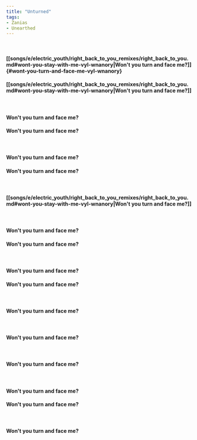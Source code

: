 ```yaml
---
title: "Unturned"
tags:
- Zanias
- Unearthed
---
```

&nbsp;
#### [[songs/e/electric_youth/right_back_to_you_remixes/right_back_to_you.md#wont-you-stay-with-me-vyl-wnanory|Won't you turn and face me?]] {#wont-you-turn-and-face-me-vyl-wnanory}
#### [[songs/e/electric_youth/right_back_to_you_remixes/right_back_to_you.md#wont-you-stay-with-me-vyl-wnanory|Won't you turn and face me?]]
&nbsp;
#### Won't you turn and face me?
#### Won't you turn and face me?
&nbsp;
#### Won't you turn and face me?
#### Won't you turn and face me?
&nbsp;
#### [[songs/e/electric_youth/right_back_to_you_remixes/right_back_to_you.md#wont-you-stay-with-me-vyl-wnanory|Won't you turn and face me?]]
&nbsp;
#### Won't you turn and face me?
#### Won't you turn and face me?
&nbsp;
#### Won't you turn and face me?
#### Won't you turn and face me?
&nbsp;
#### Won't you turn and face me?
&nbsp;
#### Won't you turn and face me?
&nbsp;
#### Won't you turn and face me?
&nbsp;
#### Won't you turn and face me?
#### Won't you turn and face me?
&nbsp;
#### Won't you turn and face me?

